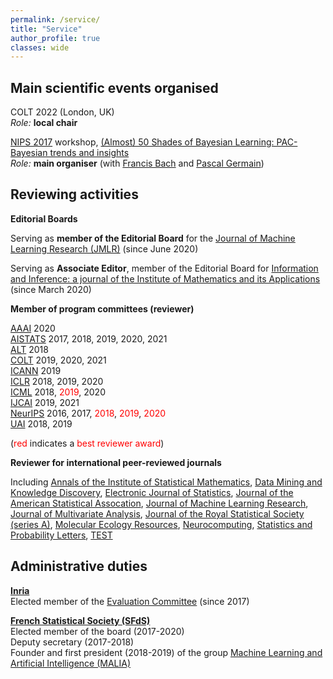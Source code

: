 ```yaml
---
permalink: /service/
title: "Service"
author_profile: true
classes: wide
---
```



## Main scientific events organised

COLT 2022 (London, UK)     
*Role:* **local chair**

[NIPS 2017](https://nips.cc/Conferences/2017/) workshop, [(Almost) 50 Shades of Bayesian Learning: PAC-Bayesian trends and insights](https://bguedj.github.io/nips2017/)     
*Role:* **main organiser** (with [Francis Bach](https://www.di.ens.fr/~fbach/) and [Pascal Germain](http://www.pascalgermain.info))

## Reviewing activities

**Editorial Boards**

Serving as **member of the Editorial Board** for the [Journal of Machine Learning Research (JMLR)](http://www.jmlr.org) (since June 2020)

Serving as **Associate Editor**, member of the Editorial Board for [Information and Inference: a journal of the Institute of Mathematics and its Applications](https://academic.oup.com/imaiai) (since March 2020)

**Member of program committees (reviewer)**

[AAAI](https://www.aaai.org) 2020    
[AISTATS](https://www.aistats.org) 2017, 2018, 2019, 2020, 2021    
[ALT](http://algorithmiclearningtheory.org) 2018     
[COLT](http://learningtheory.org) 2019, 2020, 2021    
[ICANN](https://e-nns.org/) 2019     
[ICLR](https://iclr.cc) 2018, 2019, 2020    
[ICML](https://icml.cc) 2018, <span style="color:red">2019</span>, 2020    
[IJCAI](https://www.ijcai.org) 2019, 2021     
[NeurIPS](https://neurips.cc) 2016, 2017, <span style="color:red">2018</span>, <span style="color:red">2019</span>, <span style="color:red">2020</span>         
[UAI](http://www.auai.org) 2018, 2019     

(<span style="color:red">red</span> indicates a <span style="color:red">best reviewer award</span>)

**Reviewer for international peer-reviewed journals**

Including [Annals of the Institute of Statistical Mathematics](https://www.springer.com/journal/10463), [Data Mining and Knowledge Discovery](https://www.springer.com/journal/10618), [Electronic Journal of Statistics](https://imstat.org/journals-and-publications/electronic-journal-of-statistics/), [Journal of the American Statistical Assocation](https://www.tandfonline.com/toc/uasa20/current), [Journal of Machine Learning Research](http://jmlr.org), [Journal of Multivariate Analysis](https://www.journals.elsevier.com/journal-of-multivariate-analysis), [Journal of the Royal Statistical Society (series A)](https://rss.onlinelibrary.wiley.com/journal/1467985X), [Molecular Ecology Resources](https://onlinelibrary.wiley.com/journal/17550998), [Neurocomputing](https://www.journals.elsevier.com/neurocomputing), [Statistics and Probability Letters](https://www.journals.elsevier.com/statistics-and-probability-letters), [TEST](https://www.springer.com/journal/11749)

## Administrative duties

**[Inria](https://www.inria.fr/)**      
Elected member of the [Evaluation Committee](https://www.inria.fr/en/inria-evaluation-committee) (since 2017)

**[French Statistical Society (SFdS)](https://www.sfds.asso.fr)**      
Elected member of the board (2017-2020)      
Deputy secretary (2017-2018)      
Founder and first president (2018-2019) of the group [Machine Learning and Artificial Intelligence (MALIA)](https://www.sfds.asso.fr/fr/malia_machine_learning_et_intelligence_artificielle/459-groupe_malia/)

